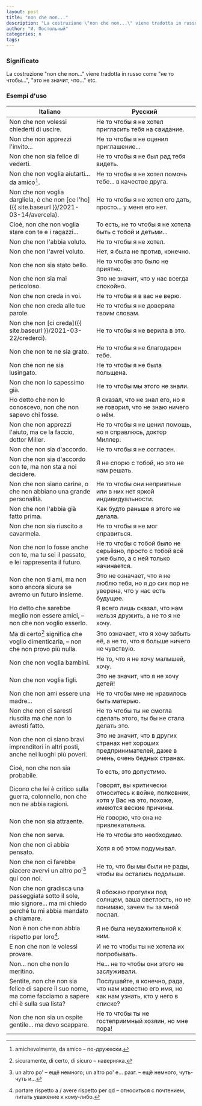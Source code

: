 ```yaml
---
layout: post
title: "non che non..."
description: "La costruzione \"non che non...\" viene tradotta in russo come \"не то чтобы...\", \"это не значит, что...\" etc."
author: "И. Постольный"
categories: n
tags:
---
```


### Significato

La costruzione "non che non..." viene tradotta in russo come "не то чтобы...", "это не значит, что..." etc.

### Esempi d'uso

| Italiano | Русский |
|----------|---------|
|Non che non volessi chiederti di uscire.|Не то чтобы я не хотел пригласить тебя на свидание.|
|Non che non apprezzi l'invito...|Не то чтобы я не оценил приглашение...|
|Non che non sia felice di vederti.|Не то чтобы я не был рад тебя видеть.|
|Non che non voglia aiutarti... da amico[^1].|Не то чтобы я не хотел помочь тебе... в качестве друга.|
|Non che non voglia dargliela, è che non [ce l'ho]({{ site.baseurl }}/2021-03-14/avercela).|Не то чтобы я не хотел его дать, просто... у меня его нет.|
|Cioè, non che non voglia stare con te e i ragazzi...|То есть, не то чтобы я не хотела быть с тобой и детьми...|
|Non che non l'abbia voluto.|Не то чтобы я не хотел.|
|Non che non l'avrei voluto.|Нет, я была не против, конечно.|
|Non che non sia stato bello.|Не то чтобы это было не приятно.|
|Non che non sia mai pericoloso.|Это не значит, что у нас всегда спокойно.|
|Non che non creda in voi.|Не то чтобы я в вас не верю.|
|Non che non creda alle tue parole.|Не то чтобы я не доверяла твоим словам.|
|Non che non [ci creda]({{ site.baseurl }}/2021-03-22/crederci).|Не то чтобы я не верила в это.|
|Non che non te ne sia grato.|Не то чтобы я не благодарен тебе.|
|Non che non ne sia lusingato.|Не то чтобы я не была польщена.|
|Non che non lo sapessimo già.|Не то чтобы мы этого не знали.|
|Ho detto che non lo conoscevo, non che non sapevo chi fosse.|Я сказал, что не знал его, но я не говорил, что не знаю ничего о нём.|
|Non che non apprezzi l'aiuto, ma ce la faccio, dottor Miller.|Не то чтобы я не ценил помощь, но я справлюсь, доктор Миллер.|
|Non che non sia d'accordo.|Не то чтобы я не согласен.|
|Non che non sia d'accordo con te, ma non sta a noi decidere.|Я не спорю с тобой, но это не нам решать.|
|Non che non siano carine, o che non abbiano una grande personalità.|Не то чтобы они неприятные или в них нет яркой индивидуальности.|
|Non che non l'abbia già fatto prima.|Как будто раньше я этого не делала.|
|Non che non sia riuscito a cavarmela.|Не то чтобы я не мог справиться.|
|Non che non lo fosse anche con te, ma tu sei il passato, e lei rappresenta il futuro.|Не то чтобы с тобой было не серьёзно, просто с тобой всё уже было, а с ней только начинается.|
|Non che non ti ami, ma non sono ancora sicura se avremo un futuro insieme.|Это не означает, что я не люблю тебя, но я до сих пор не уверена, что у нас есть будущее.|
|Ho detto che sarebbe meglio non essere amici, – non che non voglio esserlo.|Я всего лишь сказал, что нам нельзя дружить, а не то я не хочу.|
|Ma di certo[^2] significa che voglio dimenticarla, – non che non provo più nulla.|Это означает, что я хочу забыть её, а не то, что я больше ничего не чувствую.|
|Non che non voglia bambini.|Не то, что я не хочу малышей, хочу.|
|Non che non voglia figli.|Это не значит, что я не хочу детей!|
|Non che non ami essere una madre...|Не то чтобы мне не нравилось быть матерью.|
|Non che non ci saresti riuscita ma che non lo avresti fatto.|Не то чтобы ты не смогла сделать этого, ты бы не стала делать это.|
|Non che non ci siano bravi imprenditori in altri posti, anche nei luoghi più poveri.|Это не значит, что в других странах нет хороших предпринимателей, даже в очень, очень бедных странах.|
|Cioè, non che non sia probabile.|То есть, это допустимо.|
|Dicono che lei è critico sulla guerra, colonnello, non che non ne abbia ragioni.|Говорят, вы критически относитесь к войне, полковник, хотя у Вас на это, похоже, имеются веские причины.|
|Non che non sia attraente.|Не говорю, что она не привлекательна.|
|Non che non serva.|Не то чтобы это необходимо.|
|Non che non ci abbia pensato.|Хотя я об этом подумывал.|
|Non che non ci farebbe piacere avervi un altro po'[^3] qui con noi.|Не то, что бы мы были не рады, чтобы вы остались подольше.|
|Non che non gradisca una passeggiata sotto il sole, mio signore... ma mi chiedo perché tu mi abbia mandato a chiamare.|Я обожаю прогулки под солнцем, ваша светлость, но не понимаю, зачем ты за мной послал.|
|Non è non che non abbia rispetto per loro[^4].|Я не была неуважительной к ним.|
|E non che non le volessi provare.|И не то чтобы ты не хотела их попробывать.|
|Non... non che non lo meritino.|Не... не то чтобы они этого не заслуживали.|
|Sentite, non che non sia felice di sapere il suo nome, ma come facciamo a sapere chi è sulla sua lista?|Послушайте, я конечно, рада, что нам известно его имя, но как нам узнать, кто у него в списке?|
|Non che non sia un ospite gentile... ma devo scappare.|Не то чтобы ты не гостеприимный хозяин, но мне пора!|

[^1]: amichevolmente, da amico – по-дружески.

[^2]: sicuramente, di certo, di sicuro – наверняка.

[^3]: un altro po' – ещё немного; un altro po' e... разг. – ещё немного, чуть-чуть и...

[^4]: portare rispetto a / avere rispetto per qd – относиться с почтением, питать уважение к кому-либо.